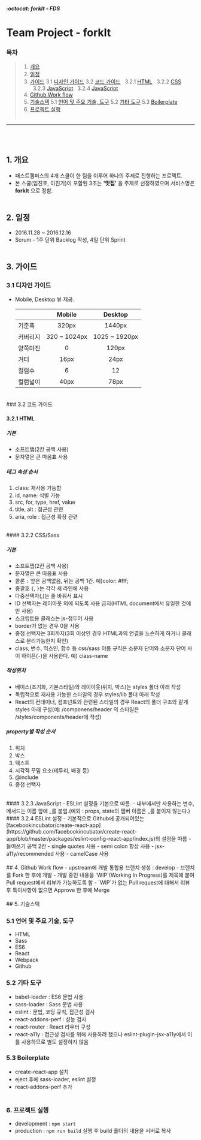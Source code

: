 ##### :octocat: forkIt - FDS

# Team Project - forkIt

### 목차

> 1. [개요](#1-개요)
> 2. [일정](#2-일정)
> 3. [가이드](#3-가이드)
>   3.1 [디자인 가이드](#31-디자인-가이드)
>   3.2 [코드 가이드](#32-코드-가이드)
>   &nbsp;&nbsp;3.2.1 [HTML](#321-html)
>   &nbsp;&nbsp;3.2.2 [CSS](#322-css)
>   &nbsp;&nbsp;3.2.3 [JavaScript](#323-javascript)
>   &nbsp;&nbsp;3.2.4 [JavaScript](#324-eslint-설정)
> 4. [Github Work flow](#4-github-work-flow)
> 5. [기술스택](#5-기술스택)
>   5.1 [언어 및 주요 기술, 도구](#51-언어-및-주요-기술-도구)
>   5.2 [기타 도구](#52-기타-도구)
>   5.3 [Boilerplate](#53-boilerplate)
> 6. [프로젝트 실행](#6-프로젝트-실행)
<br><br>
---
<br><br>
## 1. 개요

* 패스트캠퍼스의 4개 스쿨이 한 팀을 이루어 하나의 주제로 진행하는 프로젝트.
* 본 스쿨(임진호, 이진기)이 포함된 3조는 __'맛집'__ 을 주제로 선정하였으며 서비스명은 __forkIt__ 으로 정함.
<br><br>
## 2. 일정

* 2016.11.28 ~ 2016.12.16
* Scrum - 1주 단위 Backlog 작성, 4일 단위 Sprint
<br><br>
## 3. 가이드

### 3.1 디자인 가이드

* Mobile, Desktop 뷰 제공.

  |            | Mobile        |  Desktop      |
  |:-----------|:-------------:|:-------------:|
  | 기준폭     | 320px         | 1440px        |
  | 커버리지   | 320 ~ 1024px  | 1025 ~ 1920px |
  | 양쪽마진   | 0             | 120px         |
  | 거터       | 16px          | 24px          |
  | 컬럼수     | 6             | 12            |
  | 컬럼넓이   | 40px          | 78px          |
<br>
### 3.2 코드 가이드

#### 3.2.1 HTML

##### 기본
 - 소프트탭(2칸 공백 사용)
 - 문자열은 큰 따옴표 사용

##### 태그 속성 순서
 1. class: 재사용 가능함
 2. id, name: 식별 가능
 3. src, for, type, href, value
 4. title, alt : 접근성 관련
 5. aria, role : 접근성 확장 관련
<br>
#### 3.2.2 CSS/Sass

##### 기본
 - 소프트탭(2칸 공백 사용)
 - 문자열은 큰 따옴표 사용
 - 콜론 `:` 앞은 공백없음, 뒤는 공백 1칸. 예)color: #fff;
 - 중괄호 `{`, `}`는 각각 새 라인에 사용
 - 다중선택자(,)는 줄 바꿔서 표시
 - ID 선택자는 레이아웃 외에 되도록 사용 금지(HTML document에서 유일한 것에만 사용)
 - 스크립트용 클래스는 js-접두어 사용
 - border가 없는 경우 0을 사용
 - 중첩 선택자는 3회까지(3회 이상인 경우 HTML과의 연결을 느슨하게 하거나 클래스로 분리가능한지 확인)
 - class, 변수, 믹스인, 함수 등 css/sass 이름 규칙은 소문자 단어와 소문자 단어 사이 하이픈(`-`)을 사용한다. 예) class-name

##### 작성위치
 - 베이스(초기화, 기본스타일)와 레이아웃(위치, 박스)는 styles 폴더 아래 작성
 - 독립적으로 재사용 가능한 스타일의 경우 styles/lib 폴더 아래 작성
 - React의 컨테이너, 컴포넌트와 관련된 스타일의 경우 React의 폴더 구조와 같게 styles 아래 구성(예: /componens/header 의 스타일은 /styles/components/header에 작성)

##### property별 작성 순서
 1. 위치
 2. 박스
 3. 텍스트
 4. 시각적 꾸밈 요소(테두리, 배경 등)
 5. @include
 6. 중첩 선택자
<br>
#### 3.2.3 JavaScript
 - ESLint 설정을 기본으로 따름.
 - 내부에서만 사용하는 변수, 메서드는 이름 앞에 _를 붙임.(예외 : props, state의 멤버 이름은 _를 붙이지 않는다.)
<br>
#### 3.2.4 ESLint 설정
 - 기본적으로 Github에 공개되어있는 [facebookincubator/create-react-app](https://github.com/facebookincubator/create-react-app/blob/master/packages/eslint-config-react-app/index.js)의 설정을 따름
 - 들여쓰기 공백 2칸
 - single quotes 사용
 - semi colon 항상 사용
 - jsx-a11y/recommended 사용
 - camelCase 사용
<br><br>
## 4. Github Work flow
 - upstream에 개발 통합용 브랜치 생성 : develop
 - 브랜치를 Fork 한 후에 개발
 - 개발 중인 내용을 `WIP`(Working In Progress)를 제목에 붙여 Pull request에서 리뷰가 가능하도록 함
 - `WIP`가 없는 Pull request에 대해서 리뷰 후 특이사항이 없으면 Approve 한 후에 Merge
 <br><br>
## 5. 기술스택

### 5.1 언어 및 주요 기술, 도구
 - HTML
 - Sass
 - ES6
 - React
 - Webpack
 - Github

### 5.2 기타 도구
 - babel-loader : ES6 문법 사용
 - sass-loader : Sass 문법 사용
 - eslint : 문법, 코딩 규칙, 접근성 검사
 - react-addons-perf : 성능 검사
 - react-router : React 라우터 구성
 - react-a11y : 접근성 검사를 위해 사용하려 했으나 eslint-plugin-jsx-a11y에서 이를 사용하므로 별도 설정하지 않음

### 5.3 Boilerplate
 - create-react-app 설치
 - eject 후에 sass-loader, eslint 설정
 - react-addons-perf 추가
<br><br>
### 6. 프로젝트 실행
 - development : ```npm start```
 - production : ```npm run build``` 실행 후 build 폴더의 내용을 서버로 복사

